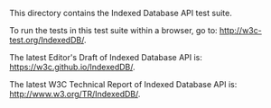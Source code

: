 This directory contains the Indexed Database API test suite.

To run the tests in this test suite within a browser, go to: <http://w3c-test.org/IndexedDB/>.

The latest Editor's Draft of Indexed Database API is: <https://w3c.github.io/IndexedDB/>.

The latest W3C Technical Report of Indexed Database API is: <http://www.w3.org/TR/IndexedDB/>.

